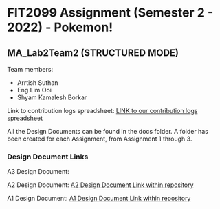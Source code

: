 # FIT2099 Assignment (Semester 2 - 2022) - Pokemon!

## MA_Lab2Team2 (STRUCTURED MODE)
Team members:
* Arrtish Suthan
* Eng Lim Ooi
* Shyam Kamalesh Borkar

Link to contribution logs spreadsheet: [LINK to our contribution logs spreadsheet](https://docs.google.com/spreadsheets/d/1KOR--of7bHBL96_izWBBuPsbNI8Y3fblvDflnnvdkn8/edit?usp=sharing)

All the Design Documents can be found in the docs folder. A folder has been created for each Assignment, from Assignment 1 through 3.

### Design Document Links

A3 Design Document:

A2 Design Document: [A2 Design Document Link within repository](https://git.infotech.monash.edu/fit2099/fit2099-s2-2022/fit2099-s2-2022-assignments/MA_Lab2Group2/project/-/blob/main/docs/A2%20Revised%20Design%20Documents/G2%20Revised%20Design%20Document.pdf)

A1 Design Document: [A1 Design Document Link within repository](https://git.infotech.monash.edu/fit2099/fit2099-s2-2022/fit2099-s2-2022-assignments/MA_Lab2Group2/project/-/blob/main/docs/A1%20Design%20Documents/G2%20Assignment%201%20Design%20Document.pdf)
